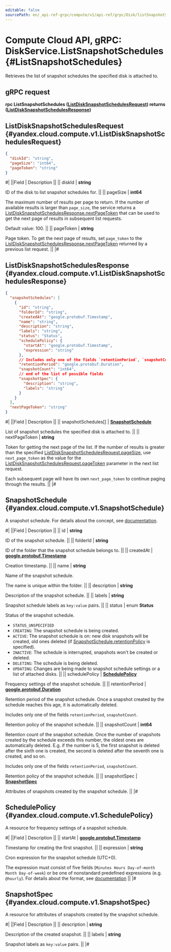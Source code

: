 ```yaml
---
editable: false
sourcePath: en/_api-ref-grpc/compute/v1/api-ref/grpc/Disk/listSnapshotSchedules.md
---
```


# Compute Cloud API, gRPC: DiskService.ListSnapshotSchedules {#ListSnapshotSchedules}

Retrieves the list of snapshot schedules the specified disk is attached to.

## gRPC request

**rpc ListSnapshotSchedules ([ListDiskSnapshotSchedulesRequest](#yandex.cloud.compute.v1.ListDiskSnapshotSchedulesRequest)) returns ([ListDiskSnapshotSchedulesResponse](#yandex.cloud.compute.v1.ListDiskSnapshotSchedulesResponse))**

## ListDiskSnapshotSchedulesRequest {#yandex.cloud.compute.v1.ListDiskSnapshotSchedulesRequest}

```json
{
  "diskId": "string",
  "pageSize": "int64",
  "pageToken": "string"
}
```

#|
||Field | Description ||
|| diskId | **string**

ID of the disk to list snapshot schedules for. ||
|| pageSize | **int64**

The maximum number of results per page to return. If the number of available
results is larger than `page_size`, the service returns a [ListDiskSnapshotSchedulesResponse.nextPageToken](#yandex.cloud.compute.v1.ListDiskSnapshotSchedulesResponse)
that can be used to get the next page of results in subsequent list requests.

Default value: 100. ||
|| pageToken | **string**

Page token. To get the next page of results, set `page_token` to the
[ListDiskSnapshotSchedulesResponse.nextPageToken](#yandex.cloud.compute.v1.ListDiskSnapshotSchedulesResponse) returned by a previous list request. ||
|#

## ListDiskSnapshotSchedulesResponse {#yandex.cloud.compute.v1.ListDiskSnapshotSchedulesResponse}

```json
{
  "snapshotSchedules": [
    {
      "id": "string",
      "folderId": "string",
      "createdAt": "google.protobuf.Timestamp",
      "name": "string",
      "description": "string",
      "labels": "string",
      "status": "Status",
      "schedulePolicy": {
        "startAt": "google.protobuf.Timestamp",
        "expression": "string"
      },
      // Includes only one of the fields `retentionPeriod`, `snapshotCount`
      "retentionPeriod": "google.protobuf.Duration",
      "snapshotCount": "int64",
      // end of the list of possible fields
      "snapshotSpec": {
        "description": "string",
        "labels": "string"
      }
    }
  ],
  "nextPageToken": "string"
}
```

#|
||Field | Description ||
|| snapshotSchedules[] | **[SnapshotSchedule](#yandex.cloud.compute.v1.SnapshotSchedule)**

List of snapshot schedules the specified disk is attached to. ||
|| nextPageToken | **string**

Token for getting the next page of the list. If the number of results is greater than
the specified [ListDiskSnapshotSchedulesRequest.pageSize](#yandex.cloud.compute.v1.ListDiskSnapshotSchedulesRequest), use `next_page_token` as the value
for the [ListDiskSnapshotSchedulesRequest.pageToken](#yandex.cloud.compute.v1.ListDiskSnapshotSchedulesRequest) parameter in the next list request.

Each subsequent page will have its own `next_page_token` to continue paging through the results. ||
|#

## SnapshotSchedule {#yandex.cloud.compute.v1.SnapshotSchedule}

A snapshot schedule. For details about the concept, see [documentation](/docs/compute/concepts/snapshot-schedule).

#|
||Field | Description ||
|| id | **string**

ID of the snapshot schedule. ||
|| folderId | **string**

ID of the folder that the snapshot schedule belongs to. ||
|| createdAt | **[google.protobuf.Timestamp](https://developers.google.com/protocol-buffers/docs/reference/google.protobuf#timestamp)**

Creation timestamp. ||
|| name | **string**

Name of the snapshot schedule.

The name is unique within the folder. ||
|| description | **string**

Description of the snapshot schedule. ||
|| labels | **string**

Snapshot schedule labels as `key:value` pairs. ||
|| status | enum **Status**

Status of the snapshot schedule.

- `STATUS_UNSPECIFIED`
- `CREATING`: The snapshot schedule is being created.
- `ACTIVE`: The snapshot schedule is on: new disk snapshots will be created, old ones deleted
(if [SnapshotSchedule.retentionPolicy](/docs/compute/api-ref/grpc/Disk/listSnapshotSchedules#yandex.cloud.compute.v1.SnapshotSchedule.retentionPolicy) is specified).
- `INACTIVE`: The schedule is interrupted, snapshots won't be created or deleted.
- `DELETING`: The schedule is being deleted.
- `UPDATING`: Changes are being made to snapshot schedule settings or a list of attached disks. ||
|| schedulePolicy | **[SchedulePolicy](#yandex.cloud.compute.v1.SchedulePolicy)**

Frequency settings of the snapshot schedule. ||
|| retentionPeriod | **[google.protobuf.Duration](https://developers.google.com/protocol-buffers/docs/reference/csharp/class/google/protobuf/well-known-types/duration)**

Retention period of the snapshot schedule. Once a snapshot created by the schedule reaches this age, it is
automatically deleted.

Includes only one of the fields `retentionPeriod`, `snapshotCount`.

Retention policy of the snapshot schedule. ||
|| snapshotCount | **int64**

Retention count of the snapshot schedule. Once the number of snapshots created by the schedule exceeds this
number, the oldest ones are automatically deleted. E.g. if the number is 5, the first snapshot is deleted
after the sixth one is created, the second is deleted after the seventh one is created, and so on.

Includes only one of the fields `retentionPeriod`, `snapshotCount`.

Retention policy of the snapshot schedule. ||
|| snapshotSpec | **[SnapshotSpec](#yandex.cloud.compute.v1.SnapshotSpec)**

Attributes of snapshots created by the snapshot schedule. ||
|#

## SchedulePolicy {#yandex.cloud.compute.v1.SchedulePolicy}

A resource for frequency settings of a snapshot schedule.

#|
||Field | Description ||
|| startAt | **[google.protobuf.Timestamp](https://developers.google.com/protocol-buffers/docs/reference/google.protobuf#timestamp)**

Timestamp for creating the first snapshot. ||
|| expression | **string**

Cron expression for the snapshot schedule (UTC+0).

The expression must consist of five fields (`Minutes Hours Day-of-month Month Day-of-week`) or be one of
nonstandard predefined expressions (e.g. `@hourly`). For details about the format,
see [documentation](/docs/compute/concepts/snapshot-schedule#cron) ||
|#

## SnapshotSpec {#yandex.cloud.compute.v1.SnapshotSpec}

A resource for attributes of snapshots created by the snapshot schedule.

#|
||Field | Description ||
|| description | **string**

Description of the created snapshot. ||
|| labels | **string**

Snapshot labels as `key:value` pairs. ||
|#